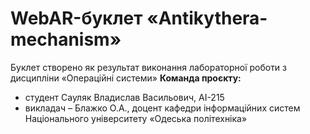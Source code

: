 # WebAR-буклет «Antikythera-mechanism»
Буклет створено як результат виконання лабораторної роботи з дисципліни
«Операційні системи»
**Команда проєкту:**
- студент Сауляк Владислав Васильович, АІ-215
- викладач – Блажко О.А., доцент кафедри інформаційних систем Національного
університету «Одеська політехніка»

